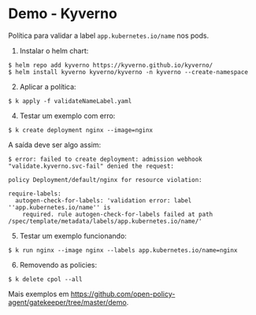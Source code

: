 # Demo - Kyverno
Política para validar a label `app.kubernetes.io/name` nos pods.

1. Instalar o helm chart:
```shell
$ helm repo add kyverno https://kyverno.github.io/kyverno/
$ helm install kyverno kyverno/kyverno -n kyverno --create-namespace

```
2. Aplicar a política:
```shell
$ k apply -f validateNameLabel.yaml
```

4. Testar um exemplo com erro:
```shell
$ k create deployment nginx --image=nginx
```
A saída deve ser algo assim:
```shell
$ error: failed to create deployment: admission webhook "validate.kyverno.svc-fail" denied the request:

policy Deployment/default/nginx for resource violation:

require-labels:
  autogen-check-for-labels: 'validation error: label ''app.kubernetes.io/name'' is
    required. rule autogen-check-for-labels failed at path /spec/template/metadata/labels/app.kubernetes.io/name/'
```

5. Testar um exemplo funcionando:
```shell
$ k run nginx --image nginx --labels app.kubernetes.io/name=nginx
```

6. Removendo as policies:
```shell
$ k delete cpol --all
```

Mais exemplos em https://github.com/open-policy-agent/gatekeeper/tree/master/demo.